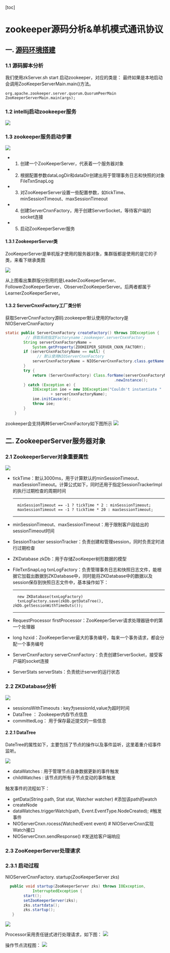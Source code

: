 [toc]

# zookeeper源码分析&单机模式通讯协议
## 一. [源码环境搭建](https://my.oschina.net/pingpangkuangmo/blog/484955)
### 1.1 源码脚本分析

我们使用zkServer.sh start 启动zookeeper，对应的类是：
最终如果是本地启动会调用ZooKeeperServerMain.main()方法。

	org.apache.zookeeper.server.quorum.QuorumPeerMain
	ZooKeeperServerMain.main(args);


### 1.2 intellij启动zookeeper服务
![](media/14985547286368.jpg)

### 1.3 zookeeper服务启动步骤

![](media/14985644536986.jpg)


- 1. 创建一个ZooKeeperServer，代表着一个服务器对象
- 2. 根据配置参数dataLogDir和dataDir创建出用于管理事务日志和快照的对象FileTxnSnapLog
- 3. 对ZooKeeperServer设置一些配置参数，如tickTime、minSessionTimeout、maxSessionTimeout
- 4. 创建ServerCnxnFactory，用于创建ServerSocket，等待客户端的socket连接
- 5. 启动ZooKeeperServer服务

#### 1.3.1 ZookeeperServer类

ZooKeeperServer是单机版才使用的服务器对象，集群版都是使用的是它的子类，来看下继承类图

![](media/14985651344177.jpg)

从上图看出集群版分别用的是LeaderZooKeeperServer、FollowerZooKeeperServer、ObserverZooKeeperServer。后两者都属于LearnerZooKeeperServer。

#### 1.3.2 ServerCnxnFactory工厂类分析

获取ServerCnxnFactory源码:zookeeper默认使用的factory是NIOServerCnxnFactory	

```java
static public ServerCnxnFactory createFactory() throws IOException {
		 // 获取系统指定Factoryname：zookeeper.serverCnxnFactory
        String serverCnxnFactoryName =
            System.getProperty(ZOOKEEPER_SERVER_CNXN_FACTORY);
        if (serverCnxnFactoryName == null) {
        	  // 默认使用NIOServerCnxnFactory
            serverCnxnFactoryName = NIOServerCnxnFactory.class.getName();
        }
        try {
            return (ServerCnxnFactory) Class.forName(serverCnxnFactoryName)
                                                .newInstance();
        } catch (Exception e) {
            IOException ioe = new IOException("Couldn't instantiate "
                    + serverCnxnFactoryName);
            ioe.initCause(e);
            throw ioe;
        }
    }
```


zookeeper会支持两种ServerCnxnFactory如下图所示
![](media/14985648159426.jpg)


## 二. ZookeeperServer服务器对象
### 2.1 ZookeeperServer对象重要属性
![](media/14985655870245.jpg)

- tickTime：默认3000ms，用于计算默认的minSessionTimeout、maxSessionTimeout。计算公式如下，同时还用于指定SessionTrackerImpl的执行过期检查的周期时间
	
	---
		minSessionTimeout == -1 ? tickTime * 2 : minSessionTimeout;
		maxSessionTimeout == -1 ? tickTime * 20 : maxSessionTimeout;
	---
- minSessionTimeout、maxSessionTimeout：用于限制客户段给出的sessionTimeout时间
- SessionTracker sessionTracker：负责创建和管理session，同时负责定时进行过期检查
- ZKDatabase zkDb：用于存储ZooKeeper树形数据的模型
- FileTxnSnapLog txnLogFactory：负责管理事务日志和快照日志文件，能根据它加载出数据到ZKDatabase中，同时能将ZKDatabase中的数据以及session保存到快照日志文件中，基本操作如下：
	
	---
		new ZKDatabase(txnLogFactory)
		txnLogFactory.save(zkDb.getDataTree(), zkDb.getSessionWithTimeOuts());

	---
- RequestProcessor firstProcessor：ZooKeeperServer请求处理器链中的第一个处理器
- long hzxid：ZooKeeperServer最大的事务编号，每来一个事务请求，都会分配一个事务编号
- ServerCnxnFactory serverCnxnFactory：负责创建ServerSocket，接受客户端的socket连接
- ServerStats serverStats：负责统计server的运行状态

### 2.2 ZKDatabase分析

![](media/14985664142786.jpg)

- sessionsWithTimeouts : key为sessionId,value为超时时间
- DataTree ： Zookeeper内存节点信息
- committedLog： 用于保存最近提交的一些信息

#### 2.2.1 DataTree

DateTree的属性如下，主要包括了节点的操作以及事件监听，这里着重介绍事件监听。

![](media/14985669767600.jpg)

- dataWatches : 用于管理节点自身数据更新的事件触发
- childWatches : 该节点的所有子节点变动的事件触发


触发事件的流程如下：

- getData(String path, Stat stat, Watcher watcher) #添加该path的watch
- createNode 
- dataWatches.triggerWatch(path, Event.EventType.NodeCreated); #触发事件
- NIOServerCnxn.rocess(WatchedEvent event) # NIOServerCnxn实现Watch接口
- NIOServerCnxn.sendResponse()  #发送给客户端响应

### 2.3 ZooKeeperServer处理请求

### 2.3.1 启动过程

NIOServerCnxnFactory. startup(ZooKeeperServer zks)

```java
  public void startup(ZooKeeperServer zks) throws IOException,
            InterruptedException {
        start(); 
        setZooKeeperServer(zks);
        zks.startdata();
        zks.startup();
   }
```

![](media/zookeeper.jpg)


Processor采用责任链式进行处理请求，如下图：
![](media/14986360309170.jpg)

操作节点流程图：
![](media/14986493371925.jpg)





 
	
	


